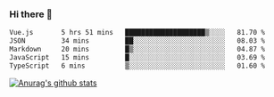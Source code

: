 ### Hi there 👋



<!--
**webB1an/webB1an** is a ✨ _special_ ✨ repository because its `README.md` (this file) appears on your GitHub profile.

Here are some ideas to get you started:

- 🔭 I’m currently working on ...
- 🌱 I’m currently learning ...
- 👯 I’m looking to collaborate on ...
- 🤔 I’m looking for help with ...
- 💬 Ask me about ...
- 📫 How to reach me: ...
- 😄 Pronouns: ...
- ⚡ Fun fact: ...
-->

<!--START_SECTION:waka-->

```txt
Vue.js       5 hrs 51 mins   ████████████████████▒░░░░   81.70 %
JSON         34 mins         ██░░░░░░░░░░░░░░░░░░░░░░░   08.03 %
Markdown     20 mins         █▒░░░░░░░░░░░░░░░░░░░░░░░   04.87 %
JavaScript   15 mins         █░░░░░░░░░░░░░░░░░░░░░░░░   03.69 %
TypeScript   6 mins          ▒░░░░░░░░░░░░░░░░░░░░░░░░   01.60 %
```

<!--END_SECTION:waka-->


[![Anurag's github stats](https://github-readme-stats.vercel.app/api?username=webB1an&show_icons=true&theme=radical)](https://github.com/anuraghazra/github-readme-stats)

